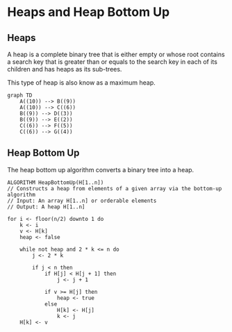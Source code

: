 # Heaps and Heap Bottom Up

## Heaps
A heap is a complete binary tree that is either empty or whose root contains
a search key that is greater than or equals to the search key in each of its
children and has heaps as its sub-trees.

This type of heap is also know as a maximum heap.

```mermaid
graph TD
    A((10)) --> B((9))
    A((10)) --> C((6))
    B((9)) --> D((3))
    B((9)) --> E((2))
    C((6)) --> F((5))
    C((6)) --> G((4))
```

## Heap Bottom Up
The heap bottom up algorithm converts a binary tree into a heap.

```
ALGORITHM HeapBottomUp(H[1..n])
// Constructs a heap from elements of a given array via the bottom-up algorithm
// Input: An array H[1..n] or orderable elements
// Output: A heap H[1..n]

for i <- floor(n/2) downto 1 do
    k <- i
    v <- H[k]
    heap <- false
    
    while not heap and 2 * k <= n do
        j <- 2 * k

        if j < n then
            if H[j] < H[j + 1] then
                j <- j + 1

            if v >= H[j] then
                heap <- true
            else
                H[k] <- H[j]
                k <- j
    H[k] <- v
```

